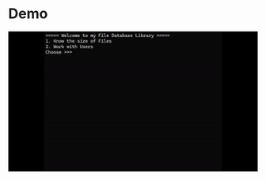 # Demo
!["Demo"](https://github.com/rajabov0011/FileDb.App/blob/master/FileDb.App/Assets/Demos/DEMO.gif)
